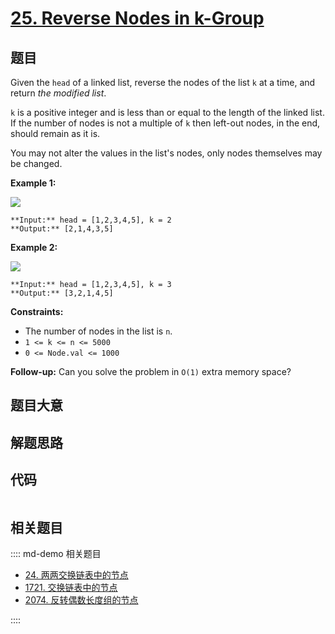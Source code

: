 # [25. Reverse Nodes in k-Group](https://leetcode.com/problems/reverse-nodes-in-k-group)

## 题目

Given the `head` of a linked list, reverse the nodes of the list `k` at a
time, and return _the modified list_.

`k` is a positive integer and is less than or equal to the length of the
linked list. If the number of nodes is not a multiple of `k` then left-out
nodes, in the end, should remain as it is.

You may not alter the values in the list's nodes, only nodes themselves may be
changed.



**Example 1:**

![](https://assets.leetcode.com/uploads/2020/10/03/reverse_ex1.jpg)

    
    
    **Input:** head = [1,2,3,4,5], k = 2
    **Output:** [2,1,4,3,5]
    

**Example 2:**

![](https://assets.leetcode.com/uploads/2020/10/03/reverse_ex2.jpg)

    
    
    **Input:** head = [1,2,3,4,5], k = 3
    **Output:** [3,2,1,4,5]
    



**Constraints:**

  * The number of nodes in the list is `n`.
  * `1 <= k <= n <= 5000`
  * `0 <= Node.val <= 1000`



**Follow-up:** Can you solve the problem in `O(1)` extra memory space?


## 题目大意

## 解题思路

## 代码

```javascript

```

## 相关题目

:::: md-demo 相关题目
- [24. 两两交换链表中的节点](./0024.md)
- [1721. 交换链表中的节点](https://leetcode.com/problems/swapping-nodes-in-a-linked-list)
- [2074. 反转偶数长度组的节点](https://leetcode.com/problems/reverse-nodes-in-even-length-groups)

::::
